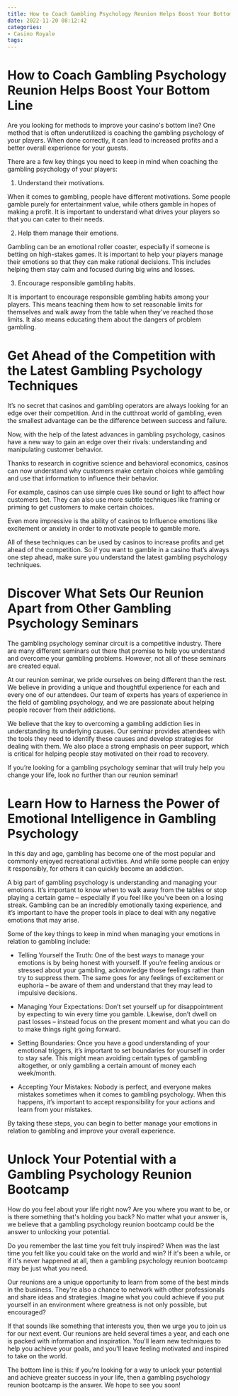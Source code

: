 ```yaml
---
title: How to Coach Gambling Psychology Reunion Helps Boost Your Bottom Line
date: 2022-11-20 08:12:42
categories:
- Casino Royale
tags:
---
```



#  How to Coach Gambling Psychology Reunion Helps Boost Your Bottom Line

Are you looking for methods to improve your casino's bottom line? One method that is often underutilized is coaching the gambling psychology of your players. When done correctly, it can lead to increased profits and a better overall experience for your guests.

There are a few key things you need to keep in mind when coaching the gambling psychology of your players:

1. Understand their motivations.

When it comes to gambling, people have different motivations. Some people gamble purely for entertainment value, while others gamble in hopes of making a profit. It is important to understand what drives your players so that you can cater to their needs.

2. Help them manage their emotions.

Gambling can be an emotional roller coaster, especially if someone is betting on high-stakes games. It is important to help your players manage their emotions so that they can make rational decisions. This includes helping them stay calm and focused during big wins and losses.

3. Encourage responsible gambling habits.

It is important to encourage responsible gambling habits among your players. This means teaching them how to set reasonable limits for themselves and walk away from the table when they've reached those limits. It also means educating them about the dangers of problem gambling.

#  Get Ahead of the Competition with the Latest Gambling Psychology Techniques

It’s no secret that casinos and gambling operators are always looking for an edge over their competition. And in the cutthroat world of gambling, even the smallest advantage can be the difference between success and failure.

Now, with the help of the latest advances in gambling psychology, casinos have a new way to gain an edge over their rivals: understanding and manipulating customer behavior.

Thanks to research in cognitive science and behavioral economics, casinos can now understand why customers make certain choices while gambling and use that information to influence their behavior.

For example, casinos can use simple cues like sound or light to affect how customers bet. They can also use more subtle techniques like framing or priming to get customers to make certain choices.

Even more impressive is the ability of casinos to Influence emotions like excitement or anxiety in order to motivate people to gamble more.

All of these techniques can be used by casinos to increase profits and get ahead of the competition. So if you want to gamble in a casino that’s always one step ahead, make sure you understand the latest gambling psychology techniques.

#  Discover What Sets Our Reunion Apart from Other Gambling Psychology Seminars

The gambling psychology seminar circuit is a competitive industry. There are many different seminars out there that promise to help you understand and overcome your gambling problems. However, not all of these seminars are created equal.

At our reunion seminar, we pride ourselves on being different than the rest. We believe in providing a unique and thoughtful experience for each and every one of our attendees. Our team of experts has years of experience in the field of gambling psychology, and we are passionate about helping people recover from their addictions.

We believe that the key to overcoming a gambling addiction lies in understanding its underlying causes. Our seminar provides attendees with the tools they need to identify these causes and develop strategies for dealing with them. We also place a strong emphasis on peer support, which is critical for helping people stay motivated on their road to recovery.

If you’re looking for a gambling psychology seminar that will truly help you change your life, look no further than our reunion seminar!

#  Learn How to Harness the Power of Emotional Intelligence in Gambling Psychology 

In this day and age, gambling has become one of the most popular and commonly enjoyed recreational activities. And while some people can enjoy it responsibly, for others it can quickly become an addiction.

A big part of gambling psychology is understanding and managing your emotions. It’s important to know when to walk away from the tables or stop playing a certain game – especially if you feel like you’ve been on a losing streak. Gambling can be an incredibly emotionally taxing experience, and it’s important to have the proper tools in place to deal with any negative emotions that may arise.

Some of the key things to keep in mind when managing your emotions in relation to gambling include: 

- Telling Yourself the Truth: One of the best ways to manage your emotions is by being honest with yourself. If you’re feeling anxious or stressed about your gambling, acknowledge those feelings rather than try to suppress them. The same goes for any feelings of excitement or euphoria – be aware of them and understand that they may lead to impulsive decisions. 

- Managing Your Expectations: Don’t set yourself up for disappointment by expecting to win every time you gamble. Likewise, don’t dwell on past losses – instead focus on the present moment and what you can do to make things right going forward. 

- Setting Boundaries: Once you have a good understanding of your emotional triggers, it’s important to set boundaries for yourself in order to stay safe. This might mean avoiding certain types of gambling altogether, or only gambling a certain amount of money each week/month. 

- Accepting Your Mistakes: Nobody is perfect, and everyone makes mistakes sometimes when it comes to gambling psychology. When this happens, it’s important to accept responsibility for your actions and learn from your mistakes. 

By taking these steps, you can begin to better manage your emotions in relation to gambling and improve your overall experience.

#  Unlock Your Potential with a Gambling Psychology Reunion Bootcamp

How do you feel about your life right now? Are you where you want to be, or is there something that's holding you back? No matter what your answer is, we believe that a gambling psychology reunion bootcamp could be the answer to unlocking your potential.

Do you remember the last time you felt truly inspired? When was the last time you felt like you could take on the world and win? If it's been a while, or if it's never happened at all, then a gambling psychology reunion bootcamp may be just what you need.

Our reunions are a unique opportunity to learn from some of the best minds in the business. They're also a chance to network with other professionals and share ideas and strategies. Imagine what you could achieve if you put yourself in an environment where greatness is not only possible, but encouraged?

If that sounds like something that interests you, then we urge you to join us for our next event. Our reunions are held several times a year, and each one is packed with information and inspiration. You'll learn new techniques to help you achieve your goals, and you'll leave feeling motivated and inspired to take on the world.

The bottom line is this: if you're looking for a way to unlock your potential and achieve greater success in your life, then a gambling psychology reunion bootcamp is the answer. We hope to see you soon!